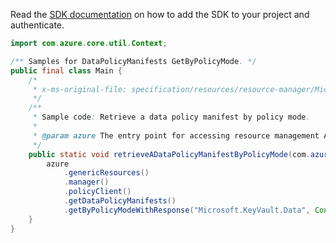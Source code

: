 Read the [SDK documentation](https://github.com/Azure/azure-sdk-for-java/blob/azure-resourcemanager_2.15.0/sdk/resourcemanager/azure-resourcemanager/README.md) on how to add the SDK to your project and authenticate.

```java
import com.azure.core.util.Context;

/** Samples for DataPolicyManifests GetByPolicyMode. */
public final class Main {
    /*
     * x-ms-original-file: specification/resources/resource-manager/Microsoft.Authorization/stable/2020-09-01/examples/getDataPolicyManifest.json
     */
    /**
     * Sample code: Retrieve a data policy manifest by policy mode.
     *
     * @param azure The entry point for accessing resource management APIs in Azure.
     */
    public static void retrieveADataPolicyManifestByPolicyMode(com.azure.resourcemanager.AzureResourceManager azure) {
        azure
            .genericResources()
            .manager()
            .policyClient()
            .getDataPolicyManifests()
            .getByPolicyModeWithResponse("Microsoft.KeyVault.Data", Context.NONE);
    }
}
```
